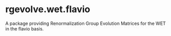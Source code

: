# rgevolve.wet.flavio

A package providing Renormalization Group Evolution Matrices for the WET in the flavio basis.
